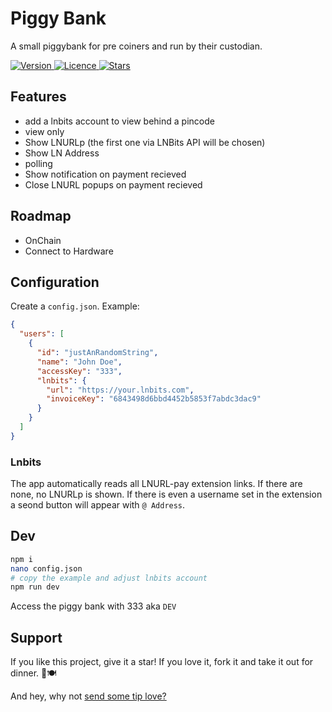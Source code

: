 # Piggy Bank

A small piggybank for pre coiners and run by their custodian.

<p>
  <a href="https://github.com/thespielplatz/piggy-bank/">
    <img src="https://img.shields.io/github/package-json/v/thespielplatz/piggy-bank?color=F7941E" alt="Version">
  </a>
  <a href="https://github.com/thespielplatz/piggy-bank/blob/main/LICENSE">
    <img src="https://img.shields.io/github/license/thespielplatz/piggy-bank?color=F7941E" alt="Licence">
  </a>
  <a href="https://github.com/thespielplatz/piggy-bank/stargazers">
    <img src="https://img.shields.io/github/stars/thespielplatz/piggy-bank.svg?style=flat&color=F7941E" alt="Stars">
  </a>
</p>

## Features

- add a lnbits account to view behind a pincode
- view only
- Show LNURLp (the first one via LNBits API will be chosen)
- Show LN Address
- polling
- Show notification on payment recieved
- Close LNURL popups on payment recieved

## Roadmap

- OnChain
- Connect to Hardware

## Configuration

Create a `config.json`. Example:

```json
{
  "users": [
    {
      "id": "justAnRandomString",
      "name": "John Doe",
      "accessKey": "333",
      "lnbits": {
        "url": "https://your.lnbits.com",
        "invoiceKey": "6843498d6bbd4452b5853f7abdc3dac9"
      }
    }
  ]
}
```

### Lnbits

The app automatically reads all LNURL-pay extension links. If there are none, no LNURLp is shown. If there is even a username set in the extension
a seond button will appear with `@ Address`.

## Dev

```bash
npm i
nano config.json
# copy the example and adjust lnbits account
npm run dev
```

Access the piggy bank with 333 aka `DEV`

## Support

If you like this project, give it a star! If you love it, fork it and take it out for dinner. 🌟🍽️ 

And hey, why not [send some tip love?](https://thespielplatz.com/tip-jar)
